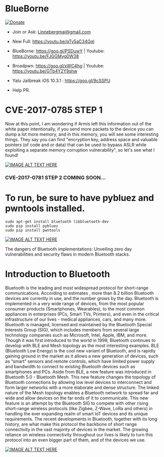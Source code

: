 # BlueBorne
[![Donate](https://img.shields.io/badge/Donate-PayPal-green.svg)](https://www.paypal.com/cgi-bin/webscr?cmd=_s-xclick&hosted_button_id=L2B2WU2L67XP8)
- Join or Ask: Linnebergmai@gmail.com
- New Full: https://youtu.be/qTy5aC34GqI
- BlueBorne: https://goo.gl/PSDuwY   | Youtube: https://youtu.be/FJGGMyg0W38
- Broadpwn: https://goo.gl/xWC4hg    | Youtube: https://youtu.be/GTb4Y2Y9shw
- Yalu Jailbreak iOS 10.3.1 : https://goo.gl/9cSSPU 
 
- Help PR.

# CVE-2017-0785   STEP 1

Now at this point, I am wondering if Armis left this information out of the white paper intentionally, if you send more packets to the device you can dump a lot more memory, and in this memory, you will see some interesting things. They say you can find "encryption key, address space and valuable pointers (of code and or data) that can be used to bypass ASLR while exploiting a separate memory corruption vulnerability", so let's see what I found!

[![IMAGE ALT TEXT HERE](https://user-images.githubusercontent.com/29992468/32984048-b092df5e-ccaf-11e7-9faf-512dd4d59ead.png)](https://youtu.be/n13JtClFG2w)

### CVE-2017-0781   STEP 2    COMING SOON...

# To run, be sure to have pybluez and pwntools installed.
```
sudo apt-get install bluetooth libbluetooth-dev
sudo pip install pybluez
sudo pip install pwntools
```
[![IMAGE ALT TEXT HERE](https://user-images.githubusercontent.com/29992468/31075065-6300835c-a77c-11e7-88ae-42bc89c33084.png)](https://youtu.be/qTy5aC34GqI)


The   dangers   of   Bluetooth   implementations:   Unveiling   zero   day vulnerabilities   and   security   flaws   in   modern   Bluetooth   stacks.

# Introduction   to   Bluetooth


Bluetooth   is   the   leading   and   most   widespread   protocol   for   short-range   communications. According   to    estimates ,   more   than   8.2   billion   Bluetooth   devices   are   currently   in   use,   and   the number   grows   by   the   day.   Bluetooth   is   implemented   in   a   very   wide   range   of   devices,   from   the most   popular   consumer   products   (Smartphones,   Wearables),   to   the   most   common   appliances   in enterprises   (PCs,   Smart   TVs,   Printers),   and   even   in   the   critical   infrastructure   of   our   lives   -   medical appliances,   cars,   and   many   more.   Bluetooth   is   managed,   licensed   and   maintained   by   the Bluetooth   Special   Interests   Group   (SIG),   which   includes   members   from   several   large   technology companies   such   as   Microsoft,   Intel,   Apple,   IBM,   and   more.
Though   it   was   first   introduced   to   the   world   in   1998,   Bluetooth   continues   to   develop   with   BLE   and Mesh   topology   as   the   most   interesting   examples.   BLE   (Bluetooth   Low   Energy)   is   the   cool   new variant   of   Bluetooth,   and   is   rapidly   gaining   ground   in   the   market   as   it   allows   a   new   generation   of devices,   such   as   “smart”   sensors   and   remote   controls,   which   have   limited   power   supply   and bandwidth   to   connect   to   existing   Bluetooth   devices   such   as   smartphones   and   PCs.   Aside   from BLE,   a   new   feature   was   introduced   in   Bluetooth   5.0   -   Bluetooth   Mesh.   This   new   feature   changes the   topology   of   Bluetooth   connections   by   allowing   low   level   devices   to   interconnect   and   form larger   networks   with   a   more   elaborate   and   dense   structure.   The   linked   nature   of   the   Mesh topology   enables   a   Bluetooth   network   to   spread   far   and   wide   and   allow   devices   on   the   far   ends of   it   to   communicate.   This   new   feature   is   an   attempt   by   the   Bluetooth   SIG   to   compete   with   other rising   short-range   wireless   protocols   (like   Zigbee,   Z-Wave,   LoRa   and   others)   in   handling   the   ever expanding   realm   of   smart   IoT   devices   and   its   unique   requirements.
The   recent   developments   in   Bluetooth,   together   with   its   long   history,   are   what   make   this   protocol the   backbone   of   short   range   connectivity   in   the   vast   majority   of   devices   in   the   market.   The growing   reliance   on   wireless   connectivity   throughout   our   lives   is   likely   to   turn   this   protocol   into   an even   bigger   part   of   them,   and   of   the   devices   we   use.

[![IMAGE ALT TEXT HERE](https://user-images.githubusercontent.com/29992468/31075239-387de20e-a77d-11e7-9335-1671ef70b855.png)](https://youtu.be/FJGGMyg0W38)
